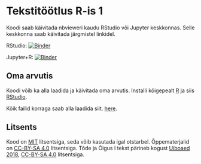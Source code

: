 # Tekstitöötlus R-is 1

Koodi saab käivitada nbvieweri kaudu RStudio või Jupyter keskkonnas. Selle keskkonna saab käivitada järgmistel linkidel.

RStudio: [![Binder](http://mybinder.org/badge_logo.svg)](http://mybinder.org/v2/gh/peeter-t2/TM_SV_TartuFall2020/main?urlpath=rstudio)

Jupyter+R: [![Binder](http://mybinder.org/badge_logo.svg)](http://mybinder.org/v2/gh/peeter-t2/TM_SV_TartuFall2020/main)

## Oma arvutis

Koodi võib ka alla laadida ja käivitada oma arvutis. Installi kõigepealt [R](https://cran.r-project.org/) ja siis [RStudio](https://rstudio.com/products/rstudio/download/).

Kõik failid korraga saab alla laadida siit. [here](https://github.com/peeter-t2/TM_SV_TartuFall2020/archive/main.zip).

## Litsents

Kood on [MIT](https://choosealicense.com/licenses/mit/) litsentsiga, seda võib kasutada igal otstarbel. Õppematerjalid on [CC-BY-SA 4.0](http://creativecommons.org/licenses/by-sa/4.0/) litsentsiga. Tõde ja Õigus I tekst pärineb kogust [Uiboaed 2018](http://dx.doi.org/10.15155/re-46), [CC-BY-SA 4.0](http://creativecommons.org/licenses/by-sa/4.0/) litsentsiga.
